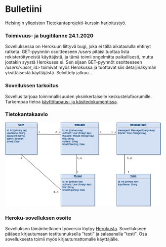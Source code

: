 # Bulletiini
Helsingin yliopiston Tietokantaprojekti-kurssin harjoitustyö.

### Toimivuus- ja bugitilanne 24.1.2020

Sovelluksessa on Herokuun liittyvä bugi, joka ei tällä aikataululla ehtinyt ratketa: GET-pyynnön osoitteeseen _/users_ pitäisi tuottaa lista rekisteröityneistä käyttäjistä, ja tämä toimii ongelmitta paikallisesti, mutta jostakin syystä Herokussa ei. Sen sijaan GET-pyynnöt osoitteeseen _/users/<user_id>_ toimivat myös Herokussa ja tuottavat siis detaljinäkymän yksittäisestä käyttäjästä. Selvittely jatkuu...

### Sovelluksen tarkoitus

Sovellus tarjoaa toiminnallisuuden yksinkertaiselle keskustelufoorumille. Tarkempaa tietoa [käyttötapaus- ja käsitedokumentissa](documentation/usecases.md).

### Tietokantakaavio

![](documentation/Tietokantakaavio.png)

### Heroku-sovelluksen osoite

Sovelluksen tämänhetkinen työversio löytyy [Herokusta](https://bulletiini.herokuapp.com/). Sovellukseen pääsee kirjautumaan testitunnuksella "testi" ja salasanalla "testi". Osa sovelluksesta toimii myös kirjautumattomalle käyttäjälle.
